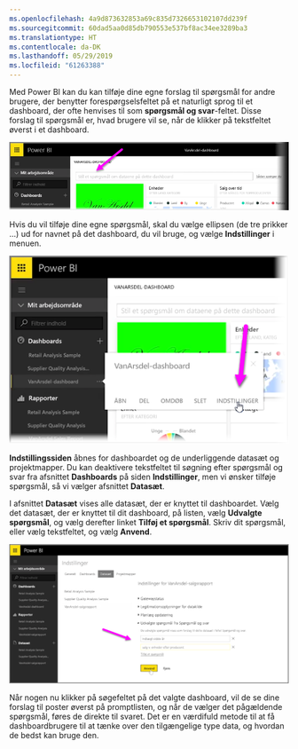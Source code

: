 ```yaml
---
ms.openlocfilehash: 4a9d873632853a69c835d7326653102107dd239f
ms.sourcegitcommit: 60dad5aa0d85db790553e537bf8ac34ee3289ba3
ms.translationtype: HT
ms.contentlocale: da-DK
ms.lasthandoff: 05/29/2019
ms.locfileid: "61263388"
---
```

Med Power BI kan du kan tilføje dine egne forslag til spørgsmål for andre brugere, der benytter forespørgselsfeltet på et naturligt sprog til et dashboard, der ofte henvises til som **spørgsmål og svar**-feltet. Disse forslag til spørgsmål er, hvad brugere vil se, når de klikker på tekstfeltet øverst i et dashboard.

![](media/4-3a-suggested-questions/4-3a_1.png)

Hvis du vil tilføje dine egne spørgsmål, skal du vælge ellipsen (de tre prikker ...) ud for navnet på det dashboard, du vil bruge, og vælge **Indstillinger** i menuen.

![](media/4-3a-suggested-questions/4-3a_2.png)

 **Indstillingssiden** åbnes for dashboardet og de underliggende datasæt og projektmapper. Du kan deaktivere tekstfeltet til søgning efter spørgsmål og svar fra afsnittet **Dashboards** på siden **Indstillinger**, men vi ønsker tilføje spørgsmål, så vi vælger afsnittet **Datasæt**.

I afsnittet **Datasæt** vises alle datasæt, der er knyttet til dashboardet. Vælg det datasæt, der er knyttet til dit dashboard, på listen, vælg **Udvalgte spørgsmål**, og vælg derefter linket **Tilføj et spørgsmål**. Skriv dit spørgsmål, eller vælg tekstfeltet, og vælg **Anvend**.

![](media/4-3a-suggested-questions/4-3a_3.png)

Når nogen nu klikker på søgefeltet på det valgte dashboard, vil de se dine forslag til poster øverst på promptlisten, og når de vælger det pågældende spørgsmål, føres de direkte til svaret. Det er en værdifuld metode til at få dashboardbrugere til at tænke over den tilgængelige type data, og hvordan de bedst kan bruge den.


